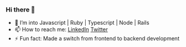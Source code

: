 ### Hi there 👋

- 🔭 I’m into Javascript | Ruby | Typescript | Node | Rails
- 📫 How to reach me: [LinkedIn](https://www.linkedin.com/in/andrey-frolov-3b8579155/) [Twitter](https://twitter.com/FrolovVndrei)
- ⚡ Fun fact: Made a switch from frontend to backend development
